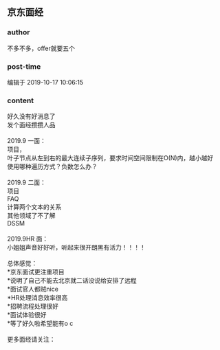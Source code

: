 ## 京东面经
### author 
不多不多，offer就要五个
### post-time 

编辑于  2019-10-17 10:06:15
### content 
<div class="post-topic-des nc-post-content">
 <div>
  好久没有好消息了
 </div>
 <div>
  发个面经攒攒人品
 </div>
 <div>
  <br/>
 </div>
 <div>
  <div>
   <span>
    2019.9
   </span>
   <span>
    一面：
   </span>
  </div>
  <div>
   项目，
  </div>
  <div>
   叶子节点从左到右的最大连续子序列，要求时间空间限制在O(N)内，越小越好
  </div>
 </div>
 <div>
  使用哪种遍历方式？负数怎么办？
 </div>
 <div>
  <br/>
 </div>
 <div>
  <div>
   <span>
    2019.9
   </span>
   <span>
    二面：
   </span>
  </div>
  <div>
   项目
  </div>
  <div>
   FAQ
  </div>
  <div>
   计算两个文本的关系
  </div>
  <div>
   其他领域了不了解
  </div>
  <div>
   DSSM
  </div>
  <div>
   <br/>
  </div>
  <div>
   <span>
    2019.9HR
   </span>
   <span>
    面：
   </span>
   <br/>
  </div>
  <div>
   小姐姐声音好好听，听起来很开朗黑有活力！！！！
  </div>
  <div>
   <br/>
  </div>
  <div>
   总体感觉：
  </div>
  <div>
   *京东面试更注重项目
  </div>
  <div>
   *说明了自己不能去北京就二话没说给安排了远程
  </div>
  <div>
   *面试官人都贼nice
  </div>
  <div>
   *HR处理消息效率很高
  </div>
  <div>
   *招聘流程处理很好
  </div>
  <div>
   *面试体验很好
  </div>
 </div>
 <div>
  *等了好久啦希望能有o c
 </div>
 <div>
  <br/>
 </div>
 <div>
  更多面经请关注：
 </div>
 <div>
  <img alt="" src="https://uploadfiles.nowcoder.com/images/20191017/105048846_1571277964484_C9FBB7922226A8BA2F1B966AB9EA186D"/>
  <br/>
 </div>
</div>
